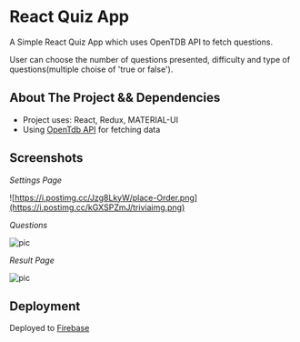 # React Quiz App

A Simple React Quiz App which uses OpenTDB API to fetch questions. 

User can choose the number of questions presented, difficulty and type of questions(multiple choise of 'true or false').


## About The Project && Dependencies

- Project uses: React, Redux, MATERIAL-UI
- Using [OpenTdb API](https://opentdb.com/) for fetching data



## Screenshots
*Settings Page*

![https://i.postimg.cc/Jzg8LkyW/place-Order.png](https://i.postimg.cc/kGXSPZmJ/triviaimg.png)


*Questions*

![pic](https://i.postimg.cc/ZqXZSyzC/questions.png)


*Result Page*

![pic](https://i.postimg.cc/NF4W5KS8/finalscore.png)


## Deployment

Deployed to [Firebase](https://trivia-react-app.firebaseapp.com/)

